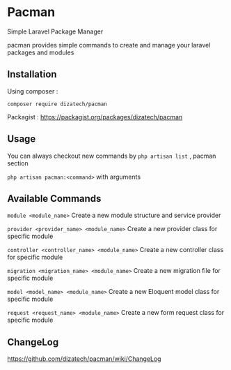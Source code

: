 # Pacman
Simple Laravel Package Manager

pacman provides simple commands to create and manage
your laravel packages and modules

## Installation
Using composer :

`composer require dizatech/pacman`

Packagist : https://packagist.org/packages/dizatech/pacman

## Usage
You can always checkout new commands by `php artisan list` ,
pacman section

`php artisan pacman:<command>` with arguments

## Available Commands

`module <module_name>`          Create a new module structure and service provider

`provider <provider_name> <module_name>`    Create a new provider class for specific module

`controller <controller_name> <module_name>`    Create a new controller class for specific module

`migration <migration_name> <module_name>`    Create a new migration file for specific module

`model <model_name> <module_name>`         Create a new Eloquent model class for specific module

`request <request_name> <module_name>`       Create a new form request class for specific module

## ChangeLog

https://github.com/dizatech/pacman/wiki/ChangeLog
